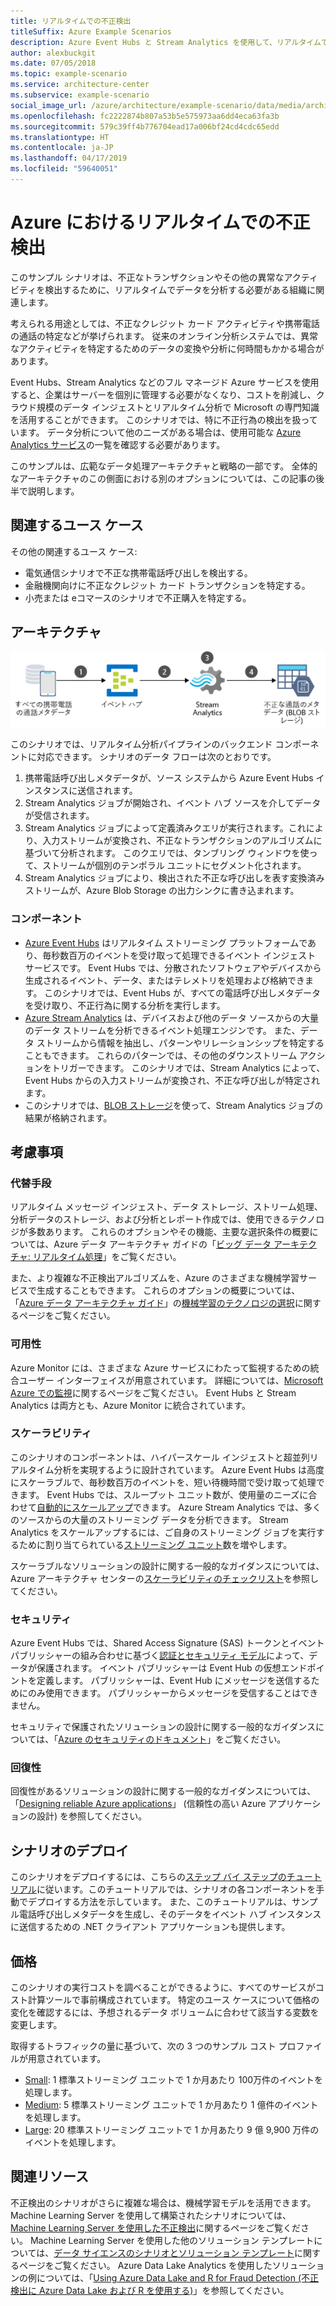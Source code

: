 ```yaml
---
title: リアルタイムでの不正検出
titleSuffix: Azure Example Scenarios
description: Azure Event Hubs と Stream Analytics を使用して、リアルタイムで不正行為を検出します。
author: alexbuckgit
ms.date: 07/05/2018
ms.topic: example-scenario
ms.service: architecture-center
ms.subservice: example-scenario
social_image_url: /azure/architecture/example-scenario/data/media/architecture-fraud-detection.png
ms.openlocfilehash: fc2222874b807a53b5e575973aa6dd4eca63fa3b
ms.sourcegitcommit: 579c39ff4b776704ead17a006bf24cd4cdc65edd
ms.translationtype: HT
ms.contentlocale: ja-JP
ms.lasthandoff: 04/17/2019
ms.locfileid: "59640051"
---
```

# <a name="real-time-fraud-detection-on-azure"></a>Azure におけるリアルタイムでの不正検出

このサンプル シナリオは、不正なトランザクションやその他の異常なアクティビティを検出するために、リアルタイムでデータを分析する必要がある組織に関連します。

考えられる用途としては、不正なクレジット カード アクティビティや携帯電話の通話の特定などが挙げられます。 従来のオンライン分析システムでは、異常なアクティビティを特定するためのデータの変換や分析に何時間もかかる場合があります。

Event Hubs、Stream Analytics などのフル マネージド Azure サービスを使用すると、企業はサーバーを個別に管理する必要がなくなり、コストを削減し、クラウド規模のデータ インジェストとリアルタイム分析で Microsoft の専門知識を活用することができます。 このシナリオでは、特に不正行為の検出を扱っています。 データ分析について他のニーズがある場合は、使用可能な [Azure Analytics サービス][product-category]の一覧を確認する必要があります。

このサンプルは、広範なデータ処理アーキテクチャと戦略の一部です。 全体的なアーキテクチャのこの側面における別のオプションについては、この記事の後半で説明します。

## <a name="relevant-use-cases"></a>関連するユース ケース

その他の関連するユース ケース:

- 電気通信シナリオで不正な携帯電話呼び出しを検出する。
- 金融機関向けに不正なクレジット カード トランザクションを特定する。
- 小売または eコマースのシナリオで不正購入を特定する。

## <a name="architecture"></a>アーキテクチャ

![リアルタイム不正検出シナリオの Azure コンポーネント アーキテクチャの概要][architecture]

このシナリオでは、リアルタイム分析パイプラインのバックエンド コンポーネントに対応できます。 シナリオのデータ フローは次のとおりです。

1. 携帯電話呼び出しメタデータが、ソース システムから Azure Event Hubs インスタンスに送信されます。
2. Stream Analytics ジョブが開始され、イベント ハブ ソースを介してデータが受信されます。
3. Stream Analytics ジョブによって定義済みクエリが実行されます。これにより、入力ストリームが変換され、不正なトランザクションのアルゴリズムに基づいて分析されます。 このクエリでは、タンブリング ウィンドウを使って、ストリームが個別のテンポラル ユニットにセグメント化されます。
4. Stream Analytics ジョブにより、検出された不正な呼び出しを表す変換済みストリームが、Azure Blob Storage の出力シンクに書き込まれます。

### <a name="components"></a>コンポーネント

- [Azure Event Hubs][docs-event-hubs] はリアルタイム ストリーミング プラットフォームであり、毎秒数百万のイベントを受け取って処理できるイベント インジェスト サービスです。 Event Hubs では、分散されたソフトウェアやデバイスから生成されるイベント、データ、またはテレメトリを処理および格納できます。 このシナリオでは、Event Hubs が、すべての電話呼び出しメタデータを受け取り、不正行為に関する分析を実行します。
- [Azure Stream Analytics][docs-stream-analytics] は、デバイスおよび他のデータ ソースからの大量のデータ ストリームを分析できるイベント処理エンジンです。 また、データ ストリームから情報を抽出し、パターンやリレーションシップを特定することもできます。 これらのパターンでは、その他のダウンストリーム アクションをトリガーできます。 このシナリオでは、Stream Analytics によって、Event Hubs からの入力ストリームが変換され、不正な呼び出しが特定されます。
- このシナリオでは、[BLOB ストレージ](/azure/storage/blobs/storage-blobs-introduction)を使って、Stream Analytics ジョブの結果が格納されます。

## <a name="considerations"></a>考慮事項

### <a name="alternatives"></a>代替手段

リアルタイム メッセージ インジェスト、データ ストレージ、ストリーム処理、分析データのストレージ、および分析とレポート作成では、使用できるテクノロジが多数あります。 これらのオプションやその機能、主要な選択条件の概要については、Azure データ アーキテクチャ ガイドの「[ビッグ データ アーキテクチャ: リアルタイム処理](/azure/architecture/data-guide/technology-choices/real-time-ingestion)」をご覧ください。

また、より複雑な不正検出アルゴリズムを、Azure のさまざまな機械学習サービスで生成することもできます。 これらのオプションの概要については、「[Azure データ アーキテクチャ ガイド](../../data-guide/index.md)」の[機械学習のテクノロジの選択](/azure/architecture/data-guide/technology-choices/data-science-and-machine-learning)に関するページをご覧ください。

### <a name="availability"></a>可用性

Azure Monitor には、さまざまな Azure サービスにわたって監視するための統合ユーザー インターフェイスが用意されています。 詳細については、[Microsoft Azure での監視](/azure/monitoring-and-diagnostics/monitoring-overview)に関するページをご覧ください。 Event Hubs と Stream Analytics は両方とも、Azure Monitor に統合されています。

### <a name="scalability"></a>スケーラビリティ

このシナリオのコンポーネントは、ハイパースケール インジェストと超並列リアルタイム分析を実現するように設計されています。 Azure Event Hubs は高度にスケーラブルで、毎秒数百万のイベントを、短い待機時間で受け取って処理できます。 Event Hubs では、スループット ユニット数が、使用量のニーズに合わせて[自動的にスケールアップ](/azure/event-hubs/event-hubs-auto-inflate)できます。 Azure Stream Analytics では、多くのソースからの大量のストリーミング データを分析できます。 Stream Analytics をスケールアップするには、ご自身のストリーミング ジョブを実行するために割り当てられている[ストリーミング ユニット](/azure/stream-analytics/stream-analytics-streaming-unit-consumption)数を増やします。

スケーラブルなソリューションの設計に関する一般的なガイダンスについては、Azure アーキテクチャ センターの[スケーラビリティのチェックリスト][scalability]を参照してください。

### <a name="security"></a>セキュリティ

Azure Event Hubs では、Shared Access Signature (SAS) トークンとイベント パブリッシャーの組み合わせに基づく[認証とセキュリティ モデル][docs-event-hubs-security-model]によって、データが保護されます。 イベント パブリッシャーは Event Hub の仮想エンドポイントを定義します。 パブリッシャーは、Event Hub にメッセージを送信するためにのみ使用できます。 パブリッシャーからメッセージを受信することはできません。

セキュリティで保護されたソリューションの設計に関する一般的なガイダンスについては、「[Azure のセキュリティのドキュメント][security]」をご覧ください。

### <a name="resiliency"></a>回復性

回復性があるソリューションの設計に関する一般的なガイダンスについては、「[Designing reliable Azure applications](../../reliability/index.md)」 (信頼性の高い Azure アプリケーションの設計) を参照してください。

## <a name="deploy-the-scenario"></a>シナリオのデプロイ

このシナリオをデプロイするには、こちらの[ステップ バイ ステップのチュートリアル][tutorial]に従います。このチュートリアルでは、シナリオの各コンポーネントを手動でデプロイする方法を示しています。 また、このチュートリアルは、サンプル電話呼び出しメタデータを生成し、そのデータをイベント ハブ インスタンスに送信するための .NET クライアント アプリケーションも提供します。

## <a name="pricing"></a>価格

このシナリオの実行コストを調べることができるように、すべてのサービスがコスト計算ツールで事前構成されています。 特定のユース ケースについて価格の変化を確認するには、予想されるデータ ボリュームに合わせて該当する変数を変更します。

取得するトラフィックの量に基づいて、次の 3 つのサンプル コスト プロファイルが用意されています。

- [Small][small-pricing]: 1 標準ストリーミング ユニットで 1 か月あたり 100万件のイベントを処理します。
- [Medium][medium-pricing]: 5 標準ストリーミング ユニットで 1 か月あたり 1 億件のイベントを処理します。
- [Large][large-pricing]: 20 標準ストリーミング ユニットで 1 か月あたり 9 億 9,900 万件のイベントを処理します。

## <a name="related-resources"></a>関連リソース

不正検出のシナリオがさらに複雑な場合は、機械学習モデルを活用できます。 Machine Learning Server を使用して構築されたシナリオについては、[Machine Learning Server を使用した不正検出][r-server-fraud-detection]に関するページをご覧ください。 Machine Learning Server を使用した他のソリューション テンプレートについては、[データ サイエンスのシナリオとソリューション テンプレート][docs-r-server-sample-solutions]に関するページをご覧ください。 Azure Data Lake Analytics を使用したソリューションの例については、「[Using Azure Data Lake and R for Fraud Detection (不正検出に Azure Data Lake および R を使用する)][technet-fraud-detection]」を参照してください。

<!-- links -->
[product-category]: https://azure.microsoft.com/product-categories/analytics/
[tutorial]: /azure/stream-analytics/stream-analytics-real-time-fraud-detection
[small-pricing]: https://azure.com/e/74149ec312c049ccba79bfb3cfa67606
[medium-pricing]: https://azure.com/e/4fc94f7376de484d8ae67a6958cae60a
[large-pricing]: https://azure.com/e/7da8804396f9428a984578700003ba42
[architecture]: ./media/architecture-fraud-detection.png
[docs-event-hubs]: /azure/event-hubs/event-hubs-what-is-event-hubs
[docs-event-hubs-security-model]: /azure/event-hubs/event-hubs-authentication-and-security-model-overview
[docs-stream-analytics]: /azure/stream-analytics/stream-analytics-introduction
[docs-r-server-sample-solutions]: /machine-learning-server/r/sample-solutions
[r-server-fraud-detection]: https://microsoft.github.io/r-server-fraud-detection/
[technet-fraud-detection]: https://blogs.technet.microsoft.com/machinelearning/2017/06/28/using-azure-data-lake-and-r-for-fraud-detection/
[scalability]: /azure/architecture/checklist/scalability
[security]: /azure/security/
